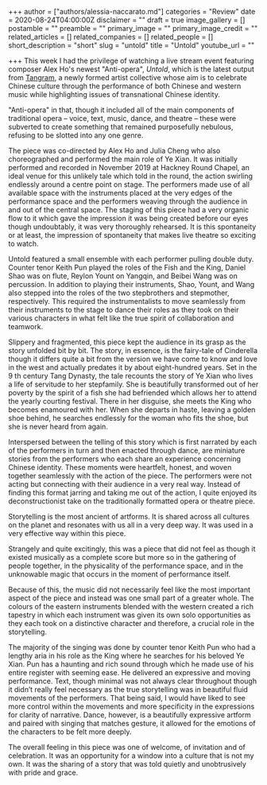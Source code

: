 +++
author = ["authors/alessia-naccarato.md"]
categories = "Review"
date = 2020-08-24T04:00:00Z
disclaimer = ""
draft = true
image_gallery = []
postamble = ""
preamble = ""
primary_image = ""
primary_image_credit = ""
related_articles = []
related_companies = []
related_people = []
short_description = "short"
slug = "untold"
title = "Untold"
youtube_url = ""

+++
This week I had the privilege of watching a live stream event featuring composer Alex Ho's newest "Anti-opera", _Untold_, which is the latest output from [Tangram](https://www.tangramsound.com/ye-xian-a-story-untold.html), a newly formed artist collective whose aim is to celebrate Chinese culture through the performance of both Chinese and western music while highlighting issues of transnational Chinese identity.

"Anti-opera" in that, though it included all of the main components of traditional opera – voice, text, music, dance, and theatre – these were subverted to create something that remained purposefully nebulous, refusing to be slotted into any one genre.

The piece was co-directed by Alex Ho and Julia Cheng who also choreographed and performed the main role of Ye Xian. It was initially performed and recorded in November 2019 at Hackney Round Chapel, an ideal venue for this unlikely tale which told in the round, the action swirling endlessly around a centre point on stage. The performers made use of all available space with the instruments placed at the very edges of the performance space and the performers weaving through the audience in and out of the central space. The staging of this piece had a very organic flow to it which gave the impression it was being created before our eyes though undoubtably, it was very thoroughly rehearsed. It is this spontaneity or at least, the impression of spontaneity that makes live theatre so exciting to watch.

Untold featured a small ensemble with each performer pulling double duty. Counter tenor Keith Pun played the roles of the Fish and the King, Daniel Shao was on flute, Reylon Yount on Yangqin, and Beibei Wang was on percussion. In addition to playing their instruments, Shao, Yount, and Wang also stepped into the roles of the two stepbrothers and stepmother, respectively. This required the instrumentalists to move seamlessly from their instruments to the stage to dance their roles as they took on their various characters in what felt like the true spirit of collaboration and teamwork.

Slippery and fragmented, this piece kept the audience in its grasp as the story unfolded bit by bit. The story, in essence, is the fairy-tale of Cinderella though it differs quite a bit from the version we have come to know and love in the west and actually predates it by about eight-hundred years. Set in the 9 th century Tang Dynasty, the tale recounts the story of Ye Xian who lives a life of servitude to her stepfamily. She is beautifully transformed out of her poverty by the spirit of a fish she had befriended which allows her to attend the yearly courting festival. There in her disguise, she meets the King who becomes enamoured with her. When she departs in haste, leaving a golden shoe behind, he searches endlessly for the woman who fits the shoe, but she is never heard from again.

Interspersed between the telling of this story which is first narrated by each of the performers in turn and then enacted through dance, are miniature stories from the performers who each share an experience concerning Chinese identity. These moments were heartfelt, honest, and woven together seamlessly with the action of the piece. The performers were not acting but connecting with their audience in a very real way. Instead of finding this format jarring and taking me out of the action, I quite enjoyed its deconstructionist take on the traditionally formatted opera or theatre piece.

Storytelling is the most ancient of artforms. It is shared across all cultures on the planet and resonates with us all in a very deep way. It was used in a very effective way within this piece.

Strangely and quite excitingly, this was a piece that did not feel as though it existed musically as a complete score but more so in the gathering of people together, in the physicality of the performance space, and in the unknowable magic that occurs in the moment of performance itself.

Because of this, the music did not necessarily feel like the most important aspect of the piece and instead was one small part of a greater whole. The colours of the eastern instruments blended with the western created a rich tapestry in which each instrument was given its own solo opportunities as they each took on a distinctive character and therefore, a crucial role in the storytelling.

The majority of the singing was done by counter tenor Keith Pun who had a lengthy aria in his role as the King where he searches for his beloved Ye Xian. Pun has a haunting and rich sound through which he made use of his entire register with seeming ease. He delivered an expressive and moving performance. Text, though minimal was not always clear throughout though it didn’t really feel necessary as the true storytelling was in beautiful fluid movements of the performers. That being said, I would have liked to see more control within the movements and more specificity in the expressions for clarity of narrative. Dance, however, is a beautifully expressive artform and paired with singing that matches gesture, it allowed for the emotions of the characters to be felt more deeply.

The overall feeling in this piece was one of welcome, of invitation and of celebration. It was an opportunity for a window into a culture that is not my own. It was the sharing of a story that was told quietly and unobtrusively with pride and grace.